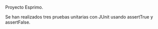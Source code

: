 Proyecto Esprimo.

Se han realizados tres pruebas unitarias con JUnit usando assertTrue y assertFalse.
